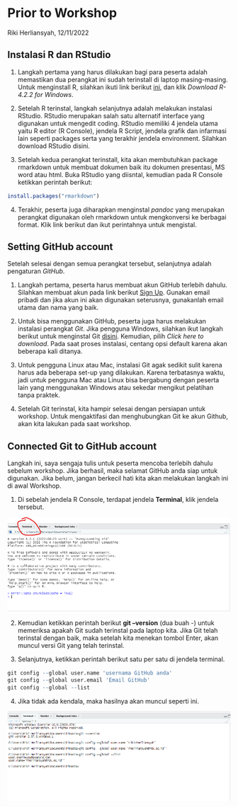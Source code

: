 Prior to Workshop
================
Riki Herliansyah,
12/11/2022

## Instalasi R dan RStudio

1.  Langkah pertama yang harus dilakukan bagi para peserta adalah
    memastikan dua perangkat ini sudah terinstall di laptop
    masing-masing. Untuk menginstall R, silahkan ikuti link berikut
    [ini](https://cran.r-project.org/bin/windows/base/), dan klik
    *Download R-4.2.2 for Windows*.

2.  Setelah R terinstal, langkah selanjutnya adalah melakukan instalasi
    RStudio. RStudio merupakan salah satu alternatif interface yang
    digunakan untuk mengedit coding. RStudio memiliki 4 jendela utama
    yaitu R editor (R Console), jendela R Script, jendela grafik dan
    infarmasi lain seperti packages serta yang terakhir jendela
    environment. Silahkan download RStudio disini.

3.  Setelah kedua perangkat terinstall, kita akan membutuhkan package
    rmarkdown untuk membuat dokumen baik itu dokumen presentasi, MS word
    atau html. Buka RStudio yang diisntal, kemudian pada R Console
    ketikkan perintah berikut:

``` r
install.packages("rmarkdown")
```

4.  Terakhir, peserta juga diharapkan menginstal *pandoc* yang merupakan
    perangkat digunakan oleh rmarkdown untuk mengkonversi ke berbagai
    format. Klik link berikut dan ikut perintahnya untuk mengistal.

## Setting GitHub account

Setelah selesai dengan semua perangkat tersebut, selanjutnya adalah
pengaturan *GitHub*.

1.  Langkah pertama, peserta harus membuat akun GitHub terlebih dahulu.
    Silahkan membuat akun pada link berikut [Sign
    Up](https://github.com/). Gunakan email pribadi dan jika akun ini
    akan digunakan seterusnya, gunakanlah email utama dan nama yang
    baik.

2.  Untuk bisa menggunakan GitHub, peserta juga harus melakukan
    instalasi perangkat *Git*. Jika pengguna Windows, silahkan ikut
    langkah berikut untuk menginstal Git
    [disini](https://git-scm.com/download/win). Kemudian, pilih *Click
    here to download*. Pada saat proses instalasi, centang opsi default
    karena akan beberapa kali ditanya.

3.  Untuk pengguna Linux atau Mac, instalasi Git agak sedikit sulit
    karena harus ada beberapa set-up yang dilakukan. Karena terbatasnya
    waktu, jadi untuk pengguna Mac atau Linux bisa bergabung dengan
    peserta lain yang menggunakan Windows atau sekedar mengikut
    pelatihan tanpa praktek.

4.  Setelah Git terinstal, kita hampir selesai dengan persiapan untuk
    workshop. Untuk mengaktifasi dan menghubungkan Git ke akun Github,
    akan kita lakukan pada saat workshop.

## Connected Git to GitHub account

Langkah ini, saya sengaja tulis untuk peserta mencoba terlebih dahulu
sebelum workshop. Jika berhasil, maka selamat GitHub anda siap untuk
digunakan. Jika belum, jangan berkecil hati kita akan melakukan langkah
ini di awal Workshop.

1.  Di sebelah jendela R Console, terdapat jendela **Terminal**, klik
    jendela tersebut.

![](img/jendelaterminal.png)<!-- -->

2.  Kemudian ketikkan perintah berikut **git –version** (dua buah -)
    untuk memeriksa apakah Git sudah terinstal pada laptop kita. Jika
    Git telah terinstal dengan baik, maka setelah kita menekan tombol
    Enter, akan muncul versi Git yang telah terinstal.

3.  Selanjutnya, ketikkan perintah berikut satu per satu di jendela
    terminal.

``` r
git config --global user.name 'usernama GitHub anda'
git config --global user.email 'Email GitHub'
git config --global --list
```

4.  Jika tidak ada kendala, maka hasilnya akan muncul seperti ini.

![](img/terminalgit.png)<!-- -->
